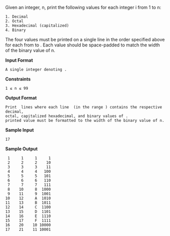 Given an integer, n, print the following values for each integer i from 1 to n:

    1. Decimal
    2. Octal
    3. Hexadecimal (capitalized)
    4. Binary

The four values must be printed on a single line in the order specified above for each  from  to . Each value should be space-padded to match the width of the binary value of n.

**Input Format**

    A single integer denoting .

**Constraints**

    1 ≤ n ≤ 99

**Output Format**

    Print  lines where each line  (in the range ) contains the respective decimal,
    octal, capitalized hexadecimal, and binary values of . 
    printed value must be formatted to the width of the binary value of n.

**Sample Input**

    17

**Sample Output**

     1     1     1     1
     2     2     2    10
     3     3     3    11
     4     4     4   100
     5     5     5   101
     6     6     6   110
     7     7     7   111
     8    10     8  1000
     9    11     9  1001
    10    12     A  1010
    11    13     B  1011
    12    14     C  1100
    13    15     D  1101
    14    16     E  1110
    15    17     F  1111
    16    20    10 10000
    17    21    11 10001     